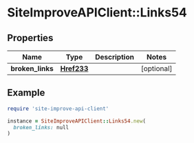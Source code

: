 # SiteImproveAPIClient::Links54

## Properties

| Name | Type | Description | Notes |
| ---- | ---- | ----------- | ----- |
| **broken_links** | [**Href233**](Href233.md) |  | [optional] |

## Example

```ruby
require 'site-improve-api-client'

instance = SiteImproveAPIClient::Links54.new(
  broken_links: null
)
```

